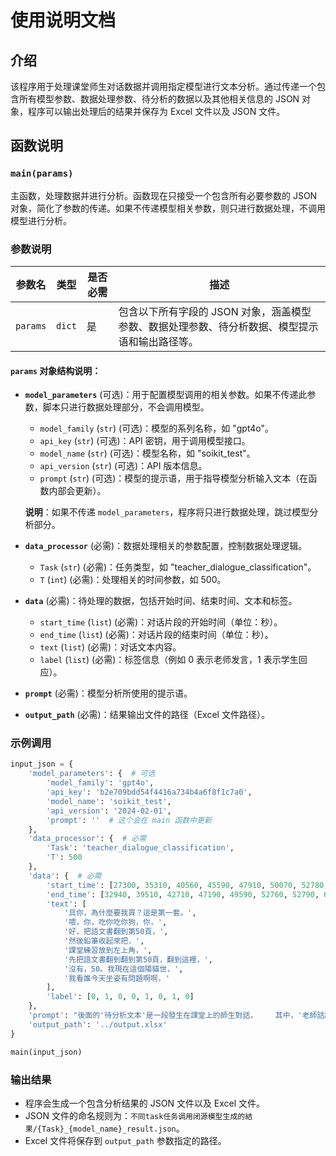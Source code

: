 
# 使用说明文档

## 介绍
该程序用于处理课堂师生对话数据并调用指定模型进行文本分析。通过传递一个包含所有模型参数、数据处理参数、待分析的数据以及其他相关信息的 JSON 对象，程序可以输出处理后的结果并保存为 Excel 文件以及 JSON 文件。

## 函数说明

### `main(params)`
主函数，处理数据并进行分析。函数现在只接受一个包含所有必要参数的 JSON 对象，简化了参数的传递。如果不传递模型相关参数，则只进行数据处理，不调用模型进行分析。

### 参数说明

| 参数名           | 类型   | 是否必需 | 描述                                                                                         |
|------------------|--------|----------|----------------------------------------------------------------------------------------------|
| `params`         | `dict` | 是       | 包含以下所有字段的 JSON 对象，涵盖模型参数、数据处理参数、待分析数据、模型提示语和输出路径等。   |

#### `params` 对象结构说明：

- **`model_parameters`** (可选)：用于配置模型调用的相关参数。如果不传递此参数，脚本只进行数据处理部分，不会调用模型。
    - `model_family` (`str`) (可选)：模型的系列名称，如 "gpt4o"。
    - `api_key` (`str`) (可选)：API 密钥，用于调用模型接口。
    - `model_name` (`str`) (可选)：模型名称，如 "soikit_test"。
    - `api_version` (`str`) (可选)：API 版本信息。
    - `prompt` (`str`) (可选)：模型的提示语，用于指导模型分析输入文本（在函数内部会更新）。
  
    **说明**：如果不传递 `model_parameters`，程序将只进行数据处理，跳过模型分析部分。

- **`data_processor`** (必需)：数据处理相关的参数配置，控制数据处理逻辑。
    - `Task` (`str`) (必需)：任务类型，如 "teacher_dialogue_classification"。
    - `T` (`int`) (必需)：处理相关的时间参数，如 500。

- **`data`** (必需)：待处理的数据，包括开始时间、结束时间、文本和标签。
    - `start_time` (`list`) (必需)：对话片段的开始时间（单位：秒）。
    - `end_time` (`list`) (必需)：对话片段的结束时间（单位：秒）。
    - `text` (`list`) (必需)：对话文本内容。
    - `label` (`list`) (必需)：标签信息（例如 0 表示老师发言，1 表示学生回应）。

- **`prompt`** (必需)：模型分析所使用的提示语。

- **`output_path`** (必需)：结果输出文件的路径（Excel 文件路径）。

### 示例调用

```python
input_json = {
    'model_parameters': {  # 可选
        'model_family': 'gpt4o',
        'api_key': 'b2e709bdd54f4416a734b4a6f8f1c7a0',
        'model_name': 'soikit_test',
        'api_version': '2024-02-01',
        'prompt': ''  # 这个会在 main 函数中更新
    },
    'data_processor': {  # 必需
        'Task': 'teacher_dialogue_classification',
        'T': 500
    },
    'data': {  # 必需
        'start_time': [27300, 35310, 40560, 45590, 47910, 50070, 52780, 53000],
        'end_time': [32940, 39510, 42710, 47190, 49590, 52760, 52790, 69880],
        'text': [
            '具你，為什麼要我買？這是第一套。',
            '喂，你，吃你吃你狗，你，',
            '好，把語文書翻到第50頁，',
            '然後鉛筆收起來把，',
            '課堂練習放到左上角，',
            '先把語文書翻到翻到第50頁，翻到這裡，',
            '沒有，50。我現在這個陽貓世，',
            '我看誰今天坐姿有問題啊啊，'
        ],
        'label': [0, 1, 0, 0, 1, 0, 1, 0]
    },
    'prompt': "後面的'待分析文本'是一段發生在課堂上的師生對話，    其中，'老師話語'是老師說的話，'學生話語'是學生說的話。    有的'待分析文本'沒有采集到'學生話語'...",
    'output_path': '../output.xlsx'
}

main(input_json)
```

### 输出结果
- 程序会生成一个包含分析结果的 JSON 文件以及 Excel 文件。
- JSON 文件的命名规则为：`不同task任务调用闭源模型生成的結果/{Task}_{model_name}_result.json`。
- Excel 文件将保存到 `output_path` 参数指定的路径。

